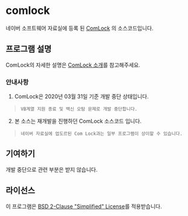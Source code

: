 # comlock
네이버 소프트웨어 자료실에 등록 된 [ComLock](https://software.naver.com/software/summary.nhn?softwareId=GWS_002290&categoryId=B0800000#) 의 소스코드입니다.

## 프로그램 설명
ComLock의 자세한 설명은 [ComLock 소개](https://github.com/OneTop4458/Resume#comlock-)를 참고해주세요.

### 안내사항
1. ComLock은 2020년 03월 31일 기준 개발 중단 상태입니다.
> `VB계열 지원 종료 및 백신 오탐 문제로 개발 중단합니다.`
2. 본 소스는 재개발을 진행하던 ComLock 소스코드 입니다.
> `네이버 자료실에 업도르된 Com Lock과는 일부 프로그램이 상이할 수 있습니다.`

## 기여하기
개발 중단으로 관련 부분은 받지 않습니다.

## 라이선스
이 프로그램은 [BSD 2-Clause "Simplified" License](https://github.com/OneTop4458/comlock/blob/master/LICENSE)를 적용받습니다.
